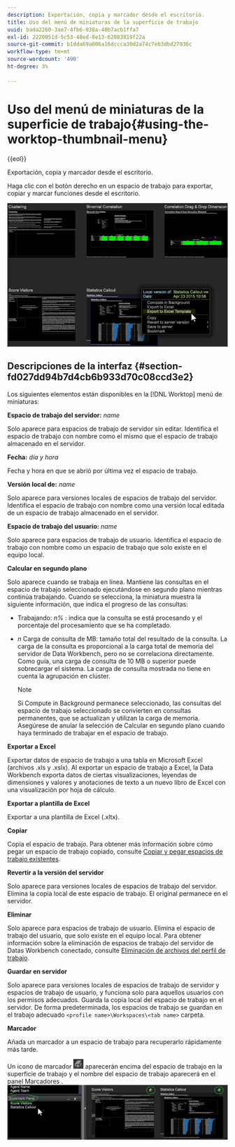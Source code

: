```yaml
---
description: Exportación, copia y marcador desde el escritorio.
title: Uso del menú de miniaturas de la superficie de trabajo
uuid: bada2260-3ae7-4fb6-938a-40b7acb1ffa7
exl-id: 2220051d-5c53-48ed-8e13-62883819f22a
source-git-commit: b1dda69a606a16dccca30d2a74c7e63dbd27936c
workflow-type: tm+mt
source-wordcount: '490'
ht-degree: 3%

---
```


# Uso del menú de miniaturas de la superficie de trabajo{#using-the-worktop-thumbnail-menu}

{{eol}}

Exportación, copia y marcador desde el escritorio.

Haga clic con el botón derecho en un espacio de trabajo para exportar, copiar y marcar funciones desde el escritorio.

![](assets/thumbnail_menu.png)

## Descripciones de la interfaz {#section-fd027dd94b7d4cb6b933d70c08ccd3e2}

Los siguientes elementos están disponibles en la [!DNL Worktop] menú de miniaturas:

**Espacio de trabajo del servidor:** *name*

Solo aparece para espacios de trabajo de servidor sin editar. Identifica el espacio de trabajo con nombre como el mismo que el espacio de trabajo almacenado en el servidor.

**Fecha:** *día y hora*

Fecha y hora en que se abrió por última vez el espacio de trabajo.

**Versión local de:** *name*

Solo aparece para versiones locales de espacios de trabajo del servidor. Identifica el espacio de trabajo con nombre como una versión local editada de un espacio de trabajo almacenado en el servidor.

**Espacio de trabajo del usuario:** *name*

Solo aparece para espacios de trabajo de usuario. Identifica el espacio de trabajo con nombre como un espacio de trabajo que solo existe en el equipo local.

**Calcular en segundo plano**

Solo aparece cuando se trabaja en línea. Mantiene las consultas en el espacio de trabajo seleccionado ejecutándose en segundo plano mientras continúa trabajando. Cuando se selecciona, la miniatura muestra la siguiente información, que indica el progreso de las consultas:

* Trabajando: *n%* : indica que la consulta se está procesando y el porcentaje del procesamiento que se ha completado.
* *n* Carga de consulta de MB: tamaño total del resultado de la consulta. La carga de la consulta es proporcional a la carga total de memoria del servidor de Data Workbench, pero no se correlaciona directamente. Como guía, una carga de consulta de 10 MB o superior puede sobrecargar el sistema. La carga de consulta mostrada no tiene en cuenta la agrupación en clúster.

   >[!NOTE]
   >
   >Si Compute in Background permanece seleccionado, las consultas del espacio de trabajo seleccionado se convierten en consultas permanentes, que se actualizan y utilizan la carga de memoria. Asegúrese de anular la selección de Calcular en segundo plano cuando haya terminado de trabajar en el espacio de trabajo.

**Exportar a Excel**

Exportar datos de espacio de trabajo a una tabla en Microsoft Excel (archivos .xls y .xslx). Al exportar un espacio de trabajo a Excel, la Data Workbench exporta datos de ciertas visualizaciones, leyendas de dimensiones y valores y anotaciones de texto a un nuevo libro de Excel con una visualización por hoja de cálculo.

**Exportar a plantilla de Excel**

Exportar a una plantilla de Excel (.xltx).

**Copiar**

Copia el espacio de trabajo. Para obtener más información sobre cómo pegar un espacio de trabajo copiado, consulte [Copiar y pegar espacios de trabajo existentes](../../home/c-get-started/c-work-worksp/c-create-worksp.md#section-f91ae89b845640c9a4a52820a6110e65).

**Revertir a la versión del servidor**

Solo aparece para versiones locales de espacios de trabajo del servidor. Elimina la copia local de este espacio de trabajo. El original permanece en el servidor.

**Eliminar**

Solo aparece para espacios de trabajo de usuario. Elimina el espacio de trabajo del usuario, que solo existe en el equipo local. Para obtener información sobre la eliminación de espacios de trabajo del servidor de Datas Workbench conectado, consulte [Eliminación de archivos del perfil de trabajo](../../home/c-get-started/c-admin-intrf/c-prof-mgr/t-del-files-wkg-prof.md#task-1e29c25e6c824cc9b51cb651e835856b).

**Guardar en servidor**

Solo aparece para versiones locales de espacios de trabajo de servidor y espacios de trabajo de usuario, y funciona solo para aquellos usuarios con los permisos adecuados. Guarda la copia local del espacio de trabajo en el servidor. De forma predeterminada, los espacios de trabajo se guardan en el trabajo adecuado `<profile name>\Workspaces\<tab name>` carpeta.

**Marcador**

Añada un marcador a un espacio de trabajo para recuperarlo rápidamente más tarde.

Un icono de marcador ![](assets/bookmark_icon.png) aparecerán encima del espacio de trabajo en la superficie de trabajo y el nombre del espacio de trabajo aparecerá en el panel Marcadores . ![](assets/bookmark_worktop.png)
